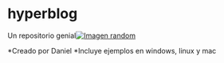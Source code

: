 # hyperblog
Un repositorio genial[![Imagen random](https://sdos.es/sites/default/files/styles/blog_post_header_large/public/Blog/Header_image/Code-Style---SDOS.png?itok=Lh93YPdB "Imagen random")](https://sdos.es/sites/default/files/styles/blog_post_header_large/public/Blog/Header_image/Code-Style---SDOS.png?itok=Lh93YPdB "Imagen random")

*Creado por Daniel
*Incluye ejemplos en windows, linux y mac